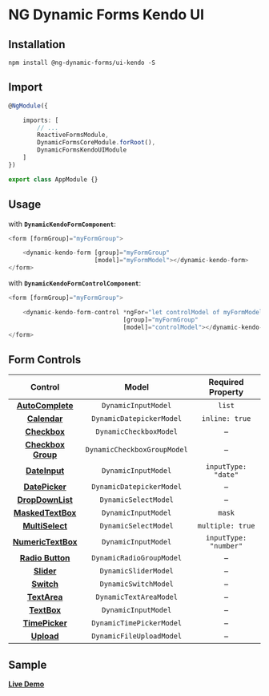 # NG Dynamic Forms Kendo UI

## Installation
```
npm install @ng-dynamic-forms/ui-kendo -S
```

## Import
```ts
@NgModule({

    imports: [
        // ...
        ReactiveFormsModule,
        DynamicFormsCoreModule.forRoot(),
        DynamicFormsKendoUIModule
    ]
})

export class AppModule {}
```

## Usage

with **`DynamicKendoFormComponent`**:
```ts
<form [formGroup]="myFormGroup">

    <dynamic-kendo-form [group]="myFormGroup"
                        [model]="myFormModel"></dynamic-kendo-form>
</form>
```

with **`DynamicKendoFormControlComponent`**:
```ts
<form [formGroup]="myFormGroup">

    <dynamic-kendo-form-control *ngFor="let controlModel of myFormModel"
                                [group]="myFormGroup"
                                [model]="controlModel"></dynamic-kendo-form-control>
</form>
```

## Form Controls

|                                             Control                                             	|            Model            	|   Required Property   	|
|:-----------------------------------------------------------------------------------------------:	|:---------------------------:	|:---------------------:	|
|  **[AutoComplete](http://www.telerik.com/kendo-angular-ui/components/dropdowns/autocomplete/)** 	| `DynamicInputModel`         	|         `list`        	|
|     **[Calendar](http://www.telerik.com/kendo-angular-ui/components/dateinputs/calendar/)**     	| `DynamicDatepickerModel`    	|     `inline: true`    	|
|     **[Checkbox](http://www.telerik.com/kendo-angular-ui/components/forms/#toc-checkboxes)**    	| `DynamicCheckboxModel`      	|           –           	|
|  **[Checkbox Group](http://www.telerik.com/kendo-angular-ui/components/forms/#toc-checkboxes)** 	| `DynamicCheckboxGroupModel` 	|           –           	|
|    **[DateInput](http://www.telerik.com/kendo-angular-ui/components/dateinputs/dateinput/)**    	| `DynamicInputModel`         	|  `inputType: "date"`  	|
|   **[DatePicker](http://www.telerik.com/kendo-angular-ui/components/dateinputs/datepicker/)**   	| `DynamicDatepickerModel`    	|           –           	|
|  **[DropDownList](http://www.telerik.com/kendo-angular-ui/components/dropdowns/dropdownlist/)** 	| `DynamicSelectModel`        	|           –           	|
|  **[MaskedTextBox](http://www.telerik.com/kendo-angular-ui/components/inputs/maskedtextbox/)**  	| `DynamicInputModel`         	|         `mask`        	|
|   **[MultiSelect](http://www.telerik.com/kendo-angular-ui/components/dropdowns/multiselect/)**  	| `DynamicSelectModel`        	|    `multiple: true`   	|
| **[NumericTextBox](http://www.telerik.com/kendo-angular-ui/components/inputs/numerictextbox/)** 	| `DynamicInputModel`         	| `inputType: "number"` 	|
|  **[Radio Button](http://www.telerik.com/kendo-angular-ui/components/forms/#toc-radiobuttons)** 	| `DynamicRadioGroupModel`    	|           –           	|
|         **[Slider](http://www.telerik.com/kendo-angular-ui/components/inputs/slider/)**         	| `DynamicSliderModel`        	|           –           	|
|         **[Switch](http://www.telerik.com/kendo-angular-ui/components/inputs/switch/)**         	| `DynamicSwitchModel`        	|           –           	|
|      **[TextArea](http://www.telerik.com/kendo-angular-ui/components/forms/#toc-textarea)**     	| `DynamicTextAreaModel`      	|           –           	|
|       **[TextBox](http://www.telerik.com/kendo-angular-ui/components/forms/#toc-textbox)**      	| `DynamicInputModel`         	|           –           	|
|   **[TimePicker](http://www.telerik.com/kendo-angular-ui/components/dateinputs/timepicker/)**   	| `DynamicTimePickerModel`    	|           –           	|
|             **[Upload](http://www.telerik.com/kendo-angular-ui/components/upload/)**            	| `DynamicFileUploadModel`    	|           –           	|

## Sample

[**Live Demo**](http://ng2-dynamic-forms.udos86.de/sample/index.aot.html#kendo-sample-form) 

